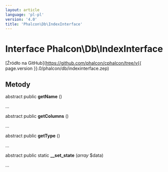 ```yaml
---
layout: article
language: 'pl-pl'
version: '4.0'
title: 'Phalcon\Db\IndexInterface'
---
```

# Interface **Phalcon\Db\IndexInterface**

[Źródło na GitHub](https://github.com/phalcon/cphalcon/tree/v{{ page.version }}.0/phalcon/db/indexinterface.zep)

## Metody

abstract public **getName** ()

...

abstract public **getColumns** ()

...

abstract public **getType** ()

...

abstract public static **__set_state** (*array* $data)

...